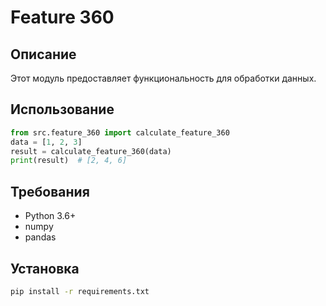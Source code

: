 # Feature 360
## Описание
Этот модуль предоставляет функциональность для обработки данных.
## Использование
```python
from src.feature_360 import calculate_feature_360
data = [1, 2, 3]
result = calculate_feature_360(data)
print(result)  # [2, 4, 6]
```
## Требования
- Python 3.6+
- numpy
- pandas
## Установка
```bash
pip install -r requirements.txt
```